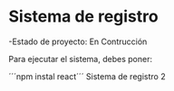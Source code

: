 <h1> Sistema de registro </h1>

-Estado de proyecto: En Contrucción

Para ejecutar el sistema, debes poner: 

´´´npm instal react´´´
Sistema de registro 2
